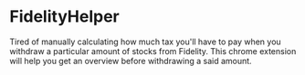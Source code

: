 # FidelityHelper
Tired of manually calculating how much tax you'll have to pay when you withdraw a particular amount of stocks from Fidelity. This chrome extension will help you get an overview before withdrawing a said amount.

